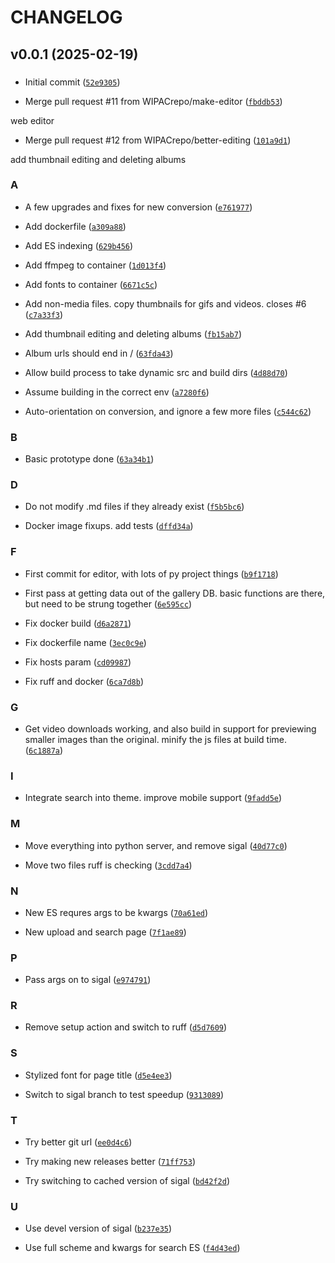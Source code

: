 # CHANGELOG


## v0.0.1 (2025-02-19)

### 

- Initial commit
  ([`52e9305`](https://github.com/WIPACrepo/gallery/commit/52e9305dde210fb2a39017cb8034d741dbc1df35))

- Merge pull request #11 from WIPACrepo/make-editor
  ([`fbddb53`](https://github.com/WIPACrepo/gallery/commit/fbddb53e2f846e2c04e4d015f60d663f26ff1de4))

web editor

- Merge pull request #12 from WIPACrepo/better-editing
  ([`101a9d1`](https://github.com/WIPACrepo/gallery/commit/101a9d1e67728995639d0d218ad210e5bb5eb490))

add thumbnail editing and deleting albums

### A

- A few upgrades and fixes for new conversion
  ([`e761977`](https://github.com/WIPACrepo/gallery/commit/e761977eedb53080ef9fccb525b7b4bef4e47911))

- Add dockerfile
  ([`a309a88`](https://github.com/WIPACrepo/gallery/commit/a309a883d3c7a057415f170209c60e6c4d9f6db7))

- Add ES indexing
  ([`629b456`](https://github.com/WIPACrepo/gallery/commit/629b456cc3533230f90ad5850abbd20aa50be201))

- Add ffmpeg to container
  ([`1d013f4`](https://github.com/WIPACrepo/gallery/commit/1d013f4411490951696c60b7de6279b1e692151a))

- Add fonts to container
  ([`6671c5c`](https://github.com/WIPACrepo/gallery/commit/6671c5c8b14844f890419de00fb3f5ac5a7e28e5))

- Add non-media files. copy thumbnails for gifs and videos. closes #6
  ([`c7a33f3`](https://github.com/WIPACrepo/gallery/commit/c7a33f3ace238831cac8bc12eb717fea30eec36c))

- Add thumbnail editing and deleting albums
  ([`fb15ab7`](https://github.com/WIPACrepo/gallery/commit/fb15ab7991e84bd662ddc2ee431a379936f348c6))

- Album urls should end in /
  ([`63fda43`](https://github.com/WIPACrepo/gallery/commit/63fda43a2560cc1053680dc5393ec278feb21cf1))

- Allow build process to take dynamic src and build dirs
  ([`4d88d70`](https://github.com/WIPACrepo/gallery/commit/4d88d70658497b6773f1fdacfd3d7b3d50be56c4))

- Assume building in the correct env
  ([`a7280f6`](https://github.com/WIPACrepo/gallery/commit/a7280f6735810a3b7c5e87ef5623e12f1cffb295))

- Auto-orientation on conversion, and ignore a few more files
  ([`c544c62`](https://github.com/WIPACrepo/gallery/commit/c544c62d4f8b5c100b8a484beb466777c8061e14))

### B

- Basic prototype done
  ([`63a34b1`](https://github.com/WIPACrepo/gallery/commit/63a34b1c998ba3c72ca0e58d4d9aa5e91534a84e))

### D

- Do not modify .md files if they already exist
  ([`f5b5bc6`](https://github.com/WIPACrepo/gallery/commit/f5b5bc6fc35a5f0d8c80b0b629fbb98115c7617d))

- Docker image fixups. add tests
  ([`dffd34a`](https://github.com/WIPACrepo/gallery/commit/dffd34aebd354413d6a987116624fba3042e670e))

### F

- First commit for editor, with lots of py project things
  ([`b9f1718`](https://github.com/WIPACrepo/gallery/commit/b9f1718fd067faea629d067f2e872a89aef24e81))

- First pass at getting data out of the gallery DB. basic functions are there, but need to be strung
  together
  ([`6e595cc`](https://github.com/WIPACrepo/gallery/commit/6e595cc5da7285b7d0813ccf29fa734e3643d2b5))

- Fix docker build
  ([`d6a2871`](https://github.com/WIPACrepo/gallery/commit/d6a287107c369cedb66ab8a8c600132b1f930478))

- Fix dockerfile name
  ([`3ec0c9e`](https://github.com/WIPACrepo/gallery/commit/3ec0c9e7caf4c9e4c828d4847a53d634e8903dac))

- Fix hosts param
  ([`cd09987`](https://github.com/WIPACrepo/gallery/commit/cd099872e6b33179e9c16a4e3184b7ae42dbb921))

- Fix ruff and docker
  ([`6ca7d8b`](https://github.com/WIPACrepo/gallery/commit/6ca7d8b56cc429b74e1d78c0c5e4b11239a69a43))

### G

- Get video downloads working, and also build in support for previewing smaller images than the
  original. minify the js files at build time.
  ([`6c1887a`](https://github.com/WIPACrepo/gallery/commit/6c1887ab1d74b80fab60d2a542686b3e1b1b0256))

### I

- Integrate search into theme. improve mobile support
  ([`9fadd5e`](https://github.com/WIPACrepo/gallery/commit/9fadd5e67189268a2e9e74fbb3999d5c93ad6784))

### M

- Move everything into python server, and remove sigal
  ([`40d77c0`](https://github.com/WIPACrepo/gallery/commit/40d77c0cc5621a68641ff5c1b9a08e3bcd801b87))

- Move two files ruff is checking
  ([`3cdd7a4`](https://github.com/WIPACrepo/gallery/commit/3cdd7a43edc669281021470a2d4e3ba43fce3974))

### N

- New ES requres args to be kwargs
  ([`70a61ed`](https://github.com/WIPACrepo/gallery/commit/70a61ed562f27b1ea7992ad0134c759db7c118d2))

- New upload and search page
  ([`7f1ae89`](https://github.com/WIPACrepo/gallery/commit/7f1ae896d56fb4c89e549d867b09383d7e0d454d))

### P

- Pass args on to sigal
  ([`e974791`](https://github.com/WIPACrepo/gallery/commit/e97479114753313448fd4b0c55966cdb96f52ba3))

### R

- Remove setup action and switch to ruff
  ([`d5d7609`](https://github.com/WIPACrepo/gallery/commit/d5d760943fd48df57ca683645990d810e8585d29))

### S

- Stylized font for page title
  ([`d5e4ee3`](https://github.com/WIPACrepo/gallery/commit/d5e4ee325c7c496b0eca8a2cad783c455181841b))

- Switch to sigal branch to test speedup
  ([`9313089`](https://github.com/WIPACrepo/gallery/commit/9313089de16f889f34a7d803284280edeeea0f28))

### T

- Try better git url
  ([`ee0d4c6`](https://github.com/WIPACrepo/gallery/commit/ee0d4c68b969525246c76725d583501526de6fc0))

- Try making new releases better
  ([`71ff753`](https://github.com/WIPACrepo/gallery/commit/71ff753690e3b03fcdcaffd64122930ac3d74f63))

- Try switching to cached version of sigal
  ([`bd42f2d`](https://github.com/WIPACrepo/gallery/commit/bd42f2df8f1170e5d03663337ad8aeaa03b5f210))

### U

- Use devel version of sigal
  ([`b237e35`](https://github.com/WIPACrepo/gallery/commit/b237e354485212b75a74b0545f04d53b297cb95e))

- Use full scheme and kwargs for search ES
  ([`f4d43ed`](https://github.com/WIPACrepo/gallery/commit/f4d43edf227539774b845ff055b16a7bb3b3ba05))
